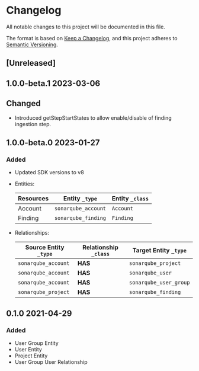 # Changelog

All notable changes to this project will be documented in this file.

The format is based on [Keep a Changelog](https://keepachangelog.com/en/1.0.0/),
and this project adheres to
[Semantic Versioning](https://semver.org/spec/v2.0.0.html).

## [Unreleased]

## 1.0.0-beta.1 2023-03-06

## Changed

- Introduced getStepStartStates to allow enable/disable of finding ingestion
  step.

## 1.0.0-beta.0 2023-01-27

### Added

- Updated SDK versions to v8

- Entities:

  | Resources | Entity `_type`      | Entity `_class` |
  | --------- | ------------------- | --------------- |
  | Account   | `sonarqube_account` | `Account`       |
  | Finding   | `sonarqube_finding` | `Finding`       |

- Relationships:

  | Source Entity `_type` | Relationship `_class` | Target Entity `_type`  |
  | --------------------- | --------------------- | ---------------------- |
  | `sonarqube_account`   | **HAS**               | `sonarqube_project`    |
  | `sonarqube_account`   | **HAS**               | `sonarqube_user`       |
  | `sonarqube_account`   | **HAS**               | `sonarqube_user_group` |
  | `sonarqube_project`   | **HAS**               | `sonarqube_finding`    |

## 0.1.0 2021-04-29

### Added

- User Group Entity
- User Entity
- Project Entity
- User Group User Relationship
